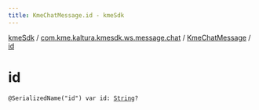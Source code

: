 ```yaml
---
title: KmeChatMessage.id - kmeSdk
---
```


[kmeSdk](../../index.html) / [com.kme.kaltura.kmesdk.ws.message.chat](../index.html) / [KmeChatMessage](index.html) / [id](./id.html)

# id

`@SerializedName("id") var id: `[`String`](https://kotlinlang.org/api/latest/jvm/stdlib/kotlin/-string/index.html)`?`